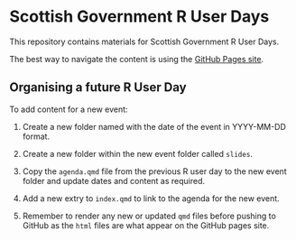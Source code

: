 # Scottish Government R User Days

This repository contains materials for Scottish Government R User Days.

The best way to navigate the content is using the [GitHub Pages site](https://scotgovanalysis.github.io/R-user-day-talks/).

## Organising a future R User Day

To add content for a new event:
	
1. Create a new folder named with the date of the event in YYYY-MM-DD format.
	
2. Create a new folder within the new event folder called `slides`.
	
3. Copy the `agenda.qmd` file from the previous R user day to the new event folder and update dates and content as required.

4. Add a new extry to `index.qmd` to link to the agenda for the new event.

5. Remember to render any new or updated `qmd` files before pushing to GitHub as the `html` files are what appear on the GitHub pages site.